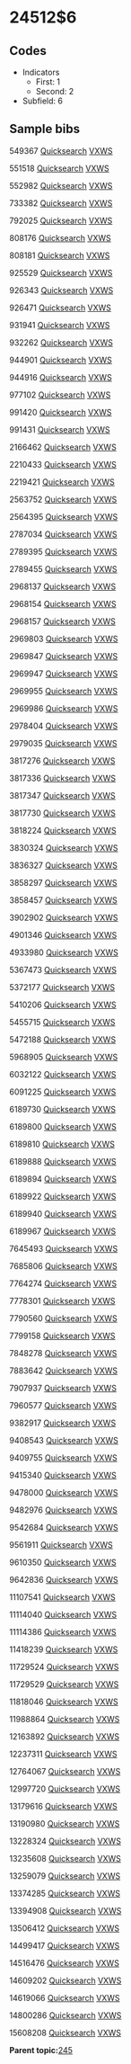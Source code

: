 # 24512$6

## Codes

-   Indicators
    -   First: 1
    -   Second: 2
-   Subfield: 6

## Sample bibs

549367 [Quicksearch](https://search.library.yale.edu/catalog/549367) [VXWS](http://prodorbis.library.yale.edu:7014/vxws/GetHoldingsService?bibId=549367)

551518 [Quicksearch](https://search.library.yale.edu/catalog/551518) [VXWS](http://prodorbis.library.yale.edu:7014/vxws/GetHoldingsService?bibId=551518)

552982 [Quicksearch](https://search.library.yale.edu/catalog/552982) [VXWS](http://prodorbis.library.yale.edu:7014/vxws/GetHoldingsService?bibId=552982)

733382 [Quicksearch](https://search.library.yale.edu/catalog/733382) [VXWS](http://prodorbis.library.yale.edu:7014/vxws/GetHoldingsService?bibId=733382)

792025 [Quicksearch](https://search.library.yale.edu/catalog/792025) [VXWS](http://prodorbis.library.yale.edu:7014/vxws/GetHoldingsService?bibId=792025)

808176 [Quicksearch](https://search.library.yale.edu/catalog/808176) [VXWS](http://prodorbis.library.yale.edu:7014/vxws/GetHoldingsService?bibId=808176)

808181 [Quicksearch](https://search.library.yale.edu/catalog/808181) [VXWS](http://prodorbis.library.yale.edu:7014/vxws/GetHoldingsService?bibId=808181)

925529 [Quicksearch](https://search.library.yale.edu/catalog/925529) [VXWS](http://prodorbis.library.yale.edu:7014/vxws/GetHoldingsService?bibId=925529)

926343 [Quicksearch](https://search.library.yale.edu/catalog/926343) [VXWS](http://prodorbis.library.yale.edu:7014/vxws/GetHoldingsService?bibId=926343)

926471 [Quicksearch](https://search.library.yale.edu/catalog/926471) [VXWS](http://prodorbis.library.yale.edu:7014/vxws/GetHoldingsService?bibId=926471)

931941 [Quicksearch](https://search.library.yale.edu/catalog/931941) [VXWS](http://prodorbis.library.yale.edu:7014/vxws/GetHoldingsService?bibId=931941)

932262 [Quicksearch](https://search.library.yale.edu/catalog/932262) [VXWS](http://prodorbis.library.yale.edu:7014/vxws/GetHoldingsService?bibId=932262)

944901 [Quicksearch](https://search.library.yale.edu/catalog/944901) [VXWS](http://prodorbis.library.yale.edu:7014/vxws/GetHoldingsService?bibId=944901)

944916 [Quicksearch](https://search.library.yale.edu/catalog/944916) [VXWS](http://prodorbis.library.yale.edu:7014/vxws/GetHoldingsService?bibId=944916)

977102 [Quicksearch](https://search.library.yale.edu/catalog/977102) [VXWS](http://prodorbis.library.yale.edu:7014/vxws/GetHoldingsService?bibId=977102)

991420 [Quicksearch](https://search.library.yale.edu/catalog/991420) [VXWS](http://prodorbis.library.yale.edu:7014/vxws/GetHoldingsService?bibId=991420)

991431 [Quicksearch](https://search.library.yale.edu/catalog/991431) [VXWS](http://prodorbis.library.yale.edu:7014/vxws/GetHoldingsService?bibId=991431)

2166462 [Quicksearch](https://search.library.yale.edu/catalog/2166462) [VXWS](http://prodorbis.library.yale.edu:7014/vxws/GetHoldingsService?bibId=2166462)

2210433 [Quicksearch](https://search.library.yale.edu/catalog/2210433) [VXWS](http://prodorbis.library.yale.edu:7014/vxws/GetHoldingsService?bibId=2210433)

2219421 [Quicksearch](https://search.library.yale.edu/catalog/2219421) [VXWS](http://prodorbis.library.yale.edu:7014/vxws/GetHoldingsService?bibId=2219421)

2563752 [Quicksearch](https://search.library.yale.edu/catalog/2563752) [VXWS](http://prodorbis.library.yale.edu:7014/vxws/GetHoldingsService?bibId=2563752)

2564395 [Quicksearch](https://search.library.yale.edu/catalog/2564395) [VXWS](http://prodorbis.library.yale.edu:7014/vxws/GetHoldingsService?bibId=2564395)

2787034 [Quicksearch](https://search.library.yale.edu/catalog/2787034) [VXWS](http://prodorbis.library.yale.edu:7014/vxws/GetHoldingsService?bibId=2787034)

2789395 [Quicksearch](https://search.library.yale.edu/catalog/2789395) [VXWS](http://prodorbis.library.yale.edu:7014/vxws/GetHoldingsService?bibId=2789395)

2789455 [Quicksearch](https://search.library.yale.edu/catalog/2789455) [VXWS](http://prodorbis.library.yale.edu:7014/vxws/GetHoldingsService?bibId=2789455)

2968137 [Quicksearch](https://search.library.yale.edu/catalog/2968137) [VXWS](http://prodorbis.library.yale.edu:7014/vxws/GetHoldingsService?bibId=2968137)

2968154 [Quicksearch](https://search.library.yale.edu/catalog/2968154) [VXWS](http://prodorbis.library.yale.edu:7014/vxws/GetHoldingsService?bibId=2968154)

2968157 [Quicksearch](https://search.library.yale.edu/catalog/2968157) [VXWS](http://prodorbis.library.yale.edu:7014/vxws/GetHoldingsService?bibId=2968157)

2969803 [Quicksearch](https://search.library.yale.edu/catalog/2969803) [VXWS](http://prodorbis.library.yale.edu:7014/vxws/GetHoldingsService?bibId=2969803)

2969847 [Quicksearch](https://search.library.yale.edu/catalog/2969847) [VXWS](http://prodorbis.library.yale.edu:7014/vxws/GetHoldingsService?bibId=2969847)

2969947 [Quicksearch](https://search.library.yale.edu/catalog/2969947) [VXWS](http://prodorbis.library.yale.edu:7014/vxws/GetHoldingsService?bibId=2969947)

2969955 [Quicksearch](https://search.library.yale.edu/catalog/2969955) [VXWS](http://prodorbis.library.yale.edu:7014/vxws/GetHoldingsService?bibId=2969955)

2969986 [Quicksearch](https://search.library.yale.edu/catalog/2969986) [VXWS](http://prodorbis.library.yale.edu:7014/vxws/GetHoldingsService?bibId=2969986)

2978404 [Quicksearch](https://search.library.yale.edu/catalog/2978404) [VXWS](http://prodorbis.library.yale.edu:7014/vxws/GetHoldingsService?bibId=2978404)

2979035 [Quicksearch](https://search.library.yale.edu/catalog/2979035) [VXWS](http://prodorbis.library.yale.edu:7014/vxws/GetHoldingsService?bibId=2979035)

3817276 [Quicksearch](https://search.library.yale.edu/catalog/3817276) [VXWS](http://prodorbis.library.yale.edu:7014/vxws/GetHoldingsService?bibId=3817276)

3817336 [Quicksearch](https://search.library.yale.edu/catalog/3817336) [VXWS](http://prodorbis.library.yale.edu:7014/vxws/GetHoldingsService?bibId=3817336)

3817347 [Quicksearch](https://search.library.yale.edu/catalog/3817347) [VXWS](http://prodorbis.library.yale.edu:7014/vxws/GetHoldingsService?bibId=3817347)

3817730 [Quicksearch](https://search.library.yale.edu/catalog/3817730) [VXWS](http://prodorbis.library.yale.edu:7014/vxws/GetHoldingsService?bibId=3817730)

3818224 [Quicksearch](https://search.library.yale.edu/catalog/3818224) [VXWS](http://prodorbis.library.yale.edu:7014/vxws/GetHoldingsService?bibId=3818224)

3830324 [Quicksearch](https://search.library.yale.edu/catalog/3830324) [VXWS](http://prodorbis.library.yale.edu:7014/vxws/GetHoldingsService?bibId=3830324)

3836327 [Quicksearch](https://search.library.yale.edu/catalog/3836327) [VXWS](http://prodorbis.library.yale.edu:7014/vxws/GetHoldingsService?bibId=3836327)

3858297 [Quicksearch](https://search.library.yale.edu/catalog/3858297) [VXWS](http://prodorbis.library.yale.edu:7014/vxws/GetHoldingsService?bibId=3858297)

3858457 [Quicksearch](https://search.library.yale.edu/catalog/3858457) [VXWS](http://prodorbis.library.yale.edu:7014/vxws/GetHoldingsService?bibId=3858457)

3902902 [Quicksearch](https://search.library.yale.edu/catalog/3902902) [VXWS](http://prodorbis.library.yale.edu:7014/vxws/GetHoldingsService?bibId=3902902)

4901346 [Quicksearch](https://search.library.yale.edu/catalog/4901346) [VXWS](http://prodorbis.library.yale.edu:7014/vxws/GetHoldingsService?bibId=4901346)

4933980 [Quicksearch](https://search.library.yale.edu/catalog/4933980) [VXWS](http://prodorbis.library.yale.edu:7014/vxws/GetHoldingsService?bibId=4933980)

5367473 [Quicksearch](https://search.library.yale.edu/catalog/5367473) [VXWS](http://prodorbis.library.yale.edu:7014/vxws/GetHoldingsService?bibId=5367473)

5372177 [Quicksearch](https://search.library.yale.edu/catalog/5372177) [VXWS](http://prodorbis.library.yale.edu:7014/vxws/GetHoldingsService?bibId=5372177)

5410206 [Quicksearch](https://search.library.yale.edu/catalog/5410206) [VXWS](http://prodorbis.library.yale.edu:7014/vxws/GetHoldingsService?bibId=5410206)

5455715 [Quicksearch](https://search.library.yale.edu/catalog/5455715) [VXWS](http://prodorbis.library.yale.edu:7014/vxws/GetHoldingsService?bibId=5455715)

5472188 [Quicksearch](https://search.library.yale.edu/catalog/5472188) [VXWS](http://prodorbis.library.yale.edu:7014/vxws/GetHoldingsService?bibId=5472188)

5968905 [Quicksearch](https://search.library.yale.edu/catalog/5968905) [VXWS](http://prodorbis.library.yale.edu:7014/vxws/GetHoldingsService?bibId=5968905)

6032122 [Quicksearch](https://search.library.yale.edu/catalog/6032122) [VXWS](http://prodorbis.library.yale.edu:7014/vxws/GetHoldingsService?bibId=6032122)

6091225 [Quicksearch](https://search.library.yale.edu/catalog/6091225) [VXWS](http://prodorbis.library.yale.edu:7014/vxws/GetHoldingsService?bibId=6091225)

6189730 [Quicksearch](https://search.library.yale.edu/catalog/6189730) [VXWS](http://prodorbis.library.yale.edu:7014/vxws/GetHoldingsService?bibId=6189730)

6189800 [Quicksearch](https://search.library.yale.edu/catalog/6189800) [VXWS](http://prodorbis.library.yale.edu:7014/vxws/GetHoldingsService?bibId=6189800)

6189810 [Quicksearch](https://search.library.yale.edu/catalog/6189810) [VXWS](http://prodorbis.library.yale.edu:7014/vxws/GetHoldingsService?bibId=6189810)

6189888 [Quicksearch](https://search.library.yale.edu/catalog/6189888) [VXWS](http://prodorbis.library.yale.edu:7014/vxws/GetHoldingsService?bibId=6189888)

6189894 [Quicksearch](https://search.library.yale.edu/catalog/6189894) [VXWS](http://prodorbis.library.yale.edu:7014/vxws/GetHoldingsService?bibId=6189894)

6189922 [Quicksearch](https://search.library.yale.edu/catalog/6189922) [VXWS](http://prodorbis.library.yale.edu:7014/vxws/GetHoldingsService?bibId=6189922)

6189940 [Quicksearch](https://search.library.yale.edu/catalog/6189940) [VXWS](http://prodorbis.library.yale.edu:7014/vxws/GetHoldingsService?bibId=6189940)

6189967 [Quicksearch](https://search.library.yale.edu/catalog/6189967) [VXWS](http://prodorbis.library.yale.edu:7014/vxws/GetHoldingsService?bibId=6189967)

7645493 [Quicksearch](https://search.library.yale.edu/catalog/7645493) [VXWS](http://prodorbis.library.yale.edu:7014/vxws/GetHoldingsService?bibId=7645493)

7685806 [Quicksearch](https://search.library.yale.edu/catalog/7685806) [VXWS](http://prodorbis.library.yale.edu:7014/vxws/GetHoldingsService?bibId=7685806)

7764274 [Quicksearch](https://search.library.yale.edu/catalog/7764274) [VXWS](http://prodorbis.library.yale.edu:7014/vxws/GetHoldingsService?bibId=7764274)

7778301 [Quicksearch](https://search.library.yale.edu/catalog/7778301) [VXWS](http://prodorbis.library.yale.edu:7014/vxws/GetHoldingsService?bibId=7778301)

7790560 [Quicksearch](https://search.library.yale.edu/catalog/7790560) [VXWS](http://prodorbis.library.yale.edu:7014/vxws/GetHoldingsService?bibId=7790560)

7799158 [Quicksearch](https://search.library.yale.edu/catalog/7799158) [VXWS](http://prodorbis.library.yale.edu:7014/vxws/GetHoldingsService?bibId=7799158)

7848278 [Quicksearch](https://search.library.yale.edu/catalog/7848278) [VXWS](http://prodorbis.library.yale.edu:7014/vxws/GetHoldingsService?bibId=7848278)

7883642 [Quicksearch](https://search.library.yale.edu/catalog/7883642) [VXWS](http://prodorbis.library.yale.edu:7014/vxws/GetHoldingsService?bibId=7883642)

7907937 [Quicksearch](https://search.library.yale.edu/catalog/7907937) [VXWS](http://prodorbis.library.yale.edu:7014/vxws/GetHoldingsService?bibId=7907937)

7960577 [Quicksearch](https://search.library.yale.edu/catalog/7960577) [VXWS](http://prodorbis.library.yale.edu:7014/vxws/GetHoldingsService?bibId=7960577)

9382917 [Quicksearch](https://search.library.yale.edu/catalog/9382917) [VXWS](http://prodorbis.library.yale.edu:7014/vxws/GetHoldingsService?bibId=9382917)

9408543 [Quicksearch](https://search.library.yale.edu/catalog/9408543) [VXWS](http://prodorbis.library.yale.edu:7014/vxws/GetHoldingsService?bibId=9408543)

9409755 [Quicksearch](https://search.library.yale.edu/catalog/9409755) [VXWS](http://prodorbis.library.yale.edu:7014/vxws/GetHoldingsService?bibId=9409755)

9415340 [Quicksearch](https://search.library.yale.edu/catalog/9415340) [VXWS](http://prodorbis.library.yale.edu:7014/vxws/GetHoldingsService?bibId=9415340)

9478000 [Quicksearch](https://search.library.yale.edu/catalog/9478000) [VXWS](http://prodorbis.library.yale.edu:7014/vxws/GetHoldingsService?bibId=9478000)

9482976 [Quicksearch](https://search.library.yale.edu/catalog/9482976) [VXWS](http://prodorbis.library.yale.edu:7014/vxws/GetHoldingsService?bibId=9482976)

9542684 [Quicksearch](https://search.library.yale.edu/catalog/9542684) [VXWS](http://prodorbis.library.yale.edu:7014/vxws/GetHoldingsService?bibId=9542684)

9561911 [Quicksearch](https://search.library.yale.edu/catalog/9561911) [VXWS](http://prodorbis.library.yale.edu:7014/vxws/GetHoldingsService?bibId=9561911)

9610350 [Quicksearch](https://search.library.yale.edu/catalog/9610350) [VXWS](http://prodorbis.library.yale.edu:7014/vxws/GetHoldingsService?bibId=9610350)

9642836 [Quicksearch](https://search.library.yale.edu/catalog/9642836) [VXWS](http://prodorbis.library.yale.edu:7014/vxws/GetHoldingsService?bibId=9642836)

11107541 [Quicksearch](https://search.library.yale.edu/catalog/11107541) [VXWS](http://prodorbis.library.yale.edu:7014/vxws/GetHoldingsService?bibId=11107541)

11114040 [Quicksearch](https://search.library.yale.edu/catalog/11114040) [VXWS](http://prodorbis.library.yale.edu:7014/vxws/GetHoldingsService?bibId=11114040)

11114386 [Quicksearch](https://search.library.yale.edu/catalog/11114386) [VXWS](http://prodorbis.library.yale.edu:7014/vxws/GetHoldingsService?bibId=11114386)

11418239 [Quicksearch](https://search.library.yale.edu/catalog/11418239) [VXWS](http://prodorbis.library.yale.edu:7014/vxws/GetHoldingsService?bibId=11418239)

11729524 [Quicksearch](https://search.library.yale.edu/catalog/11729524) [VXWS](http://prodorbis.library.yale.edu:7014/vxws/GetHoldingsService?bibId=11729524)

11729529 [Quicksearch](https://search.library.yale.edu/catalog/11729529) [VXWS](http://prodorbis.library.yale.edu:7014/vxws/GetHoldingsService?bibId=11729529)

11818046 [Quicksearch](https://search.library.yale.edu/catalog/11818046) [VXWS](http://prodorbis.library.yale.edu:7014/vxws/GetHoldingsService?bibId=11818046)

11988864 [Quicksearch](https://search.library.yale.edu/catalog/11988864) [VXWS](http://prodorbis.library.yale.edu:7014/vxws/GetHoldingsService?bibId=11988864)

12163892 [Quicksearch](https://search.library.yale.edu/catalog/12163892) [VXWS](http://prodorbis.library.yale.edu:7014/vxws/GetHoldingsService?bibId=12163892)

12237311 [Quicksearch](https://search.library.yale.edu/catalog/12237311) [VXWS](http://prodorbis.library.yale.edu:7014/vxws/GetHoldingsService?bibId=12237311)

12764067 [Quicksearch](https://search.library.yale.edu/catalog/12764067) [VXWS](http://prodorbis.library.yale.edu:7014/vxws/GetHoldingsService?bibId=12764067)

12997720 [Quicksearch](https://search.library.yale.edu/catalog/12997720) [VXWS](http://prodorbis.library.yale.edu:7014/vxws/GetHoldingsService?bibId=12997720)

13179616 [Quicksearch](https://search.library.yale.edu/catalog/13179616) [VXWS](http://prodorbis.library.yale.edu:7014/vxws/GetHoldingsService?bibId=13179616)

13190980 [Quicksearch](https://search.library.yale.edu/catalog/13190980) [VXWS](http://prodorbis.library.yale.edu:7014/vxws/GetHoldingsService?bibId=13190980)

13228324 [Quicksearch](https://search.library.yale.edu/catalog/13228324) [VXWS](http://prodorbis.library.yale.edu:7014/vxws/GetHoldingsService?bibId=13228324)

13235608 [Quicksearch](https://search.library.yale.edu/catalog/13235608) [VXWS](http://prodorbis.library.yale.edu:7014/vxws/GetHoldingsService?bibId=13235608)

13259079 [Quicksearch](https://search.library.yale.edu/catalog/13259079) [VXWS](http://prodorbis.library.yale.edu:7014/vxws/GetHoldingsService?bibId=13259079)

13374285 [Quicksearch](https://search.library.yale.edu/catalog/13374285) [VXWS](http://prodorbis.library.yale.edu:7014/vxws/GetHoldingsService?bibId=13374285)

13394908 [Quicksearch](https://search.library.yale.edu/catalog/13394908) [VXWS](http://prodorbis.library.yale.edu:7014/vxws/GetHoldingsService?bibId=13394908)

13506412 [Quicksearch](https://search.library.yale.edu/catalog/13506412) [VXWS](http://prodorbis.library.yale.edu:7014/vxws/GetHoldingsService?bibId=13506412)

14499417 [Quicksearch](https://search.library.yale.edu/catalog/14499417) [VXWS](http://prodorbis.library.yale.edu:7014/vxws/GetHoldingsService?bibId=14499417)

14516476 [Quicksearch](https://search.library.yale.edu/catalog/14516476) [VXWS](http://prodorbis.library.yale.edu:7014/vxws/GetHoldingsService?bibId=14516476)

14609202 [Quicksearch](https://search.library.yale.edu/catalog/14609202) [VXWS](http://prodorbis.library.yale.edu:7014/vxws/GetHoldingsService?bibId=14609202)

14619066 [Quicksearch](https://search.library.yale.edu/catalog/14619066) [VXWS](http://prodorbis.library.yale.edu:7014/vxws/GetHoldingsService?bibId=14619066)

14800286 [Quicksearch](https://search.library.yale.edu/catalog/14800286) [VXWS](http://prodorbis.library.yale.edu:7014/vxws/GetHoldingsService?bibId=14800286)

15608208 [Quicksearch](https://search.library.yale.edu/catalog/15608208) [VXWS](http://prodorbis.library.yale.edu:7014/vxws/GetHoldingsService?bibId=15608208)

**Parent topic:**[245](../../tags/245/245.md)

